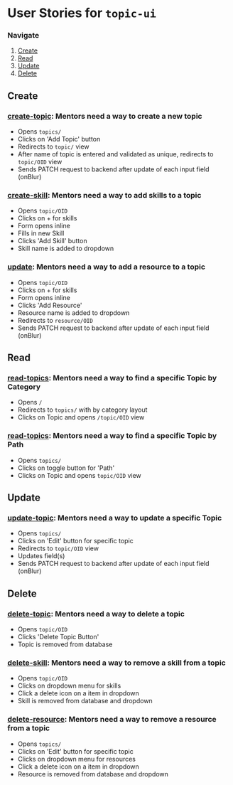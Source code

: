# User Stories for `topic-ui`

### Navigate

1. [Create](#create)
2. [Read](#read)
3. [Update](#update)
4. [Delete](#delete)


## Create

### <u>create-topic</u>: Mentors need a way to create a new topic
- Opens `topics/`
- Clicks on 'Add Topic' button
- Redirects to `topic/` view
- After name of topic is entered and validated as unique, redirects to `topic/OID` view
- Sends PATCH request to backend after update of each input field (onBlur)

### <u>create-skill</u>: Mentors need a way to add skills to a topic
- Opens `topic/OID`
- Clicks on + for skills
- Form opens inline
- Fills in new Skill
- Clicks 'Add Skill' button
- Skill name is added to dropdown


### <u>update</u>: Mentors need a way to add a resource to a topic
- Opens `topic/OID`
- Clicks on + for skills
- Form opens inline
- Clicks 'Add Resource'
- Resource name is added to dropdown
- Redirects to `resource/OID`
- Sends PATCH request to backend after update of each input field (onBlur)





## Read

### <u>read-topics</u>: Mentors need a way to find a specific Topic by Category
- Opens `/`
- Redirects to `topics/` with by category layout
- Clicks on Topic and opens `/topic/OID` view

### <u>read-topics</u>: Mentors need a way to find a specific Topic by Path
- Opens `topics/`
- Clicks on toggle button for 'Path'
- Clicks on Topic and opens `topic/OID` view

## Update

### <u>update-topic</u>: Mentors need a way to update a specific Topic
- Opens `topics/`
- Clicks on 'Edit' button for specific topic
- Redirects to `topic/OID` view
- Updates field(s)
- Sends PATCH request to backend after update of each input field (onBlur)



## Delete

### <u>delete-topic</u>: Mentors need a way to delete a topic
- Opens `topic/OID`
- Clicks 'Delete Topic Button'
- Topic is removed from database

### <u>delete-skill</u>: Mentors need a way to remove a skill from a topic
- Opens `topic/OID`
- Clicks on dropdown menu for skills
- Click a delete icon on a item in dropdown
- Skill is removed from database and dropdown


### <u>delete-resource</u>: Mentors need a way to remove a resource from a topic
- Opens `topics/`
- Clicks on 'Edit' button for specific topic
- Clicks on dropdown menu for resources
- Click a delete icon on a item in dropdown
- Resource is removed from database and dropdown
